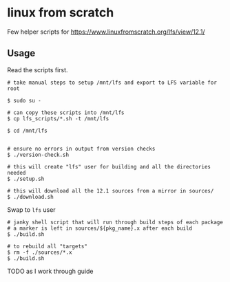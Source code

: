 # linux from scratch

Few helper scripts for https://www.linuxfromscratch.org/lfs/view/12.1/

## Usage

Read the scripts first.

```
# take manual steps to setup /mnt/lfs and export to LFS variable for root

$ sudo su -

# can copy these scripts into /mnt/lfs
$ cp lfs_scripts/*.sh -t /mnt/lfs

$ cd /mnt/lfs


# ensure no errors in output from version checks
$ ./version-check.sh

# this will create "lfs" user for building and all the directories needed
$ ./setup.sh

# this will download all the 12.1 sources from a mirror in sources/
$ ./download.sh
```

Swap to `lfs` user
```
# janky shell script that will run through build steps of each package
# a marker is left in sources/${pkg_name}.x after each build
$ ./build.sh

# to rebuild all "targets"
$ rm -f ./sources/*.x
$ ./build.sh
```

TODO as I work through guide
